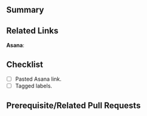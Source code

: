 ## Summary

<!--- Provide enough context about what you’re trying to achieve. You can break it down in a few bullet-points.-->

## Related Links

<!-- Asana Ticket / Mockup Design Prototype -->

**Asana**:

## Checklist

- [ ] Pasted Asana link.
- [ ] Tagged labels.

## Prerequisite/Related Pull Requests

<!-- Please paste the related PR links. -->

